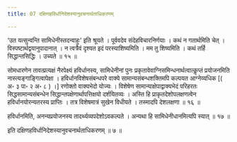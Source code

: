 ```yaml
---
title: 07 दक्षिणहविर्धानिदेशस्यानुवचनार्थताधिकरणम्

---
```


‘उत यत्सुन्वन्ति सामिधेनीस्तदन्वाहुः’ इति श्रूयते । पूर्ववदेव संदेहविचारनिर्णयाः । कथं न गतार्थमिति चेत् । विस्पष्टार्थद्वयानुपादानात् । न त्वत्रैवं दृश्यत इदं परस्याशिष्यमिति । मम तु शिष्यमिति । कथं तर्हि सिद्धान्तसिद्धिः । उच्यते ॥ १५ ॥

सोमधारणेन तावत्प्रत्यक्षं नैरपेक्ष्यं हविर्धानस्य, सामिधेनीनां पुनः प्रकृतावेवाग्निसमिन्धनार्थत्वात्कॢप्तं प्रयोजनमिति नास्त्यङ्गाङ्गित्वापेक्षा । हविर्धानविशेषसंबन्धपरे वाक्ये सामान्यसंबन्धशक्तिमपि कल्पयत आग्नेय्यधिक \[( अ॰ ३ पा॰ २ अ॰ ८ ) ।\] रणोक्तो वाक्यभेदो योज्यः । विशेषेण सामान्याक्षेपाद्वाक्यभेदं परिहरतः सिद्धसामान्यसंबन्धेन सिद्धान्तपक्षेणार्थापत्तिक्षयो दर्शयितव्यः । अस्ति हि प्राकृतदेशोपलक्षणत्वेन हविर्धानयोरन्यतरस्य प्राप्तिः । तत्र विशेषमात्रं सुखेन विधीयते । तस्मादपि देशलक्षणा ॥ १६ ॥

हविर्धानमिति, अनन्यप्रयोजनस्य तादर्थ्यव्यपदेशोऽवकल्पते । अन्यथा हि सामिधेनीधानमित्यपि स्यात् ॥ १७ ॥

इति दक्षिणहविर्धानिदेशस्यानुवचनार्थताधिकरणम् ॥ ७ ॥
